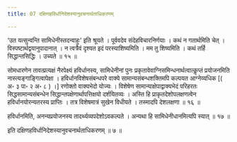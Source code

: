 ```yaml
---
title: 07 दक्षिणहविर्धानिदेशस्यानुवचनार्थताधिकरणम्

---
```


‘उत यत्सुन्वन्ति सामिधेनीस्तदन्वाहुः’ इति श्रूयते । पूर्ववदेव संदेहविचारनिर्णयाः । कथं न गतार्थमिति चेत् । विस्पष्टार्थद्वयानुपादानात् । न त्वत्रैवं दृश्यत इदं परस्याशिष्यमिति । मम तु शिष्यमिति । कथं तर्हि सिद्धान्तसिद्धिः । उच्यते ॥ १५ ॥

सोमधारणेन तावत्प्रत्यक्षं नैरपेक्ष्यं हविर्धानस्य, सामिधेनीनां पुनः प्रकृतावेवाग्निसमिन्धनार्थत्वात्कॢप्तं प्रयोजनमिति नास्त्यङ्गाङ्गित्वापेक्षा । हविर्धानविशेषसंबन्धपरे वाक्ये सामान्यसंबन्धशक्तिमपि कल्पयत आग्नेय्यधिक \[( अ॰ ३ पा॰ २ अ॰ ८ ) ।\] रणोक्तो वाक्यभेदो योज्यः । विशेषेण सामान्याक्षेपाद्वाक्यभेदं परिहरतः सिद्धसामान्यसंबन्धेन सिद्धान्तपक्षेणार्थापत्तिक्षयो दर्शयितव्यः । अस्ति हि प्राकृतदेशोपलक्षणत्वेन हविर्धानयोरन्यतरस्य प्राप्तिः । तत्र विशेषमात्रं सुखेन विधीयते । तस्मादपि देशलक्षणा ॥ १६ ॥

हविर्धानमिति, अनन्यप्रयोजनस्य तादर्थ्यव्यपदेशोऽवकल्पते । अन्यथा हि सामिधेनीधानमित्यपि स्यात् ॥ १७ ॥

इति दक्षिणहविर्धानिदेशस्यानुवचनार्थताधिकरणम् ॥ ७ ॥
